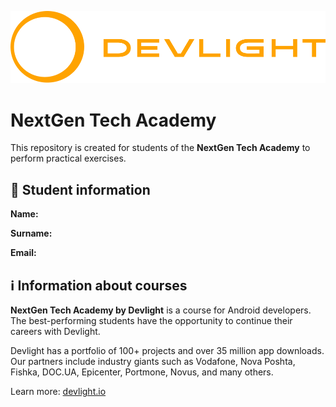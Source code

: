 ![Devlight](./img/devlight_logo_orange.png)

# NextGen Tech Academy 

This repository is created for students of the **NextGen Tech Academy** to perform practical exercises.

## 👤 Student information

**Name:** 

**Surname:**

**Email:** 

## ℹ️ Information about courses

**NextGen Tech Academy by Devlight** is a course for Android developers. The best-performing students have the opportunity to continue their careers with Devlight.

Devlight has a portfolio of 100+ projects and over 35 million app downloads. Our partners include industry giants such as Vodafone, Nova Poshta, Fishka, DOC.UA, Epicenter, Portmone, Novus, and many others.

Learn more: [devlight.io](https://devlight.io/)
